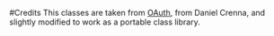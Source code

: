 ﻿#Credits
This classes are taken from [OAuth](https://github.com/danielcrenna/oauth), from Daniel Crenna, and slightly modified to work as a 
portable class library.